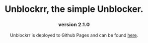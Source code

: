 <div align="center">
  <h1>Unblockrr, the simple Unblocker.</h1>
  <h3>version 2.1.0</h3>
  <p>Unblockrr is deployed to Github Pages and can be found <a href="https://unblockrr.github.io">here</a>.</p>
</div>
